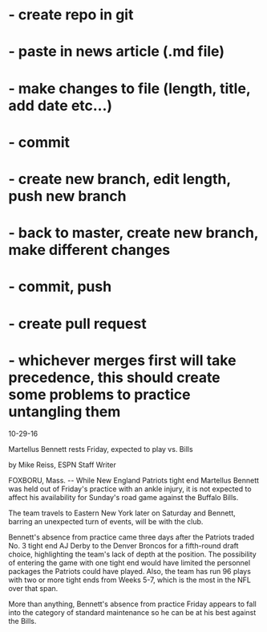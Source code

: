 # - create repo in git
# - paste in news article (.md file)
# - make changes to file (length, title, add date etc...)
# - commit
# - create new branch, edit length, push new branch
# - back to master, create new branch, make different changes
# - commit, push
# - create pull request
# - whichever merges first will take precedence, this should create some problems to practice untangling them


10-29-16

Martellus Bennett rests Friday, expected to play vs. Bills

by Mike Reiss, ESPN Staff Writer

FOXBORU, Mass. -- While New England Patriots tight end Martellus Bennett was held out of Friday's practice with an ankle injury, it is not expected to affect his availability for Sunday's road game against the Buffalo Bills.

The team travels to Eastern New York later on Saturday and Bennett, barring an unexpected turn of events, will be with the club.

Bennett's absence from practice came three days after the Patriots traded No. 3 tight end AJ Derby to the Denver Broncos for a fifth-round draft choice, highlighting the team's lack of depth at the position. The possibility of entering the game with one tight end would have limited the personnel packages the Patriots could have played. Also, the team has run 96 plays with two or more tight ends from Weeks 5-7, which is the most in the NFL over that span.

More than anything, Bennett's absence from practice Friday appears to fall into the category of standard maintenance so he can be at his best against the Bills.
